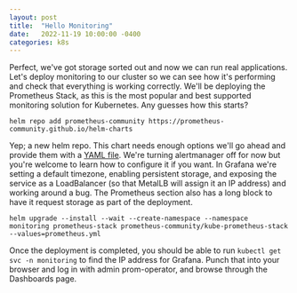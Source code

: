 ```yaml
---
layout: post
title:  "Hello Monitoring"
date:   2022-11-19 10:00:00 -0400
categories: k8s
---
```


Perfect, we've got storage sorted out and now we can run real applications. Let's deploy monitoring to our cluster so we can see how it's performing and check that everything is working correctly. We'll be deploying the Prometheus Stack, as this is the most popular and best supported monitoring solution for Kubernetes. Any guesses how this starts?

`helm repo add prometheus-community https://prometheus-community.github.io/helm-charts`

Yep; a new helm repo. This chart needs enough options we'll go ahead and provide them with a [YAML file](https://gist.github.com/codatory/d6d62a02369d7ccf725b6a72bc92eeca). We're turning alertmanager off for now but you're welcome to learn how to configure it if you want. In Grafana we're setting a default timezone, enabling persistent storage, and exposing the service as a LoadBalancer (so that MetalLB will assign it an IP address) and working around a bug. The Prometheus section also has a long block to have it request storage as part of the deployment.

`helm upgrade --install --wait --create-namespace --namespace monitoring prometheus-stack prometheus-community/kube-prometheus-stack --values=prometheus.yml`

Once the deployment is completed, you should be able to run `kubectl get svc -n monitoring` to find the IP address for Grafana. Punch that into your browser and log in with admin prom-operator, and browse through the Dashboards page.